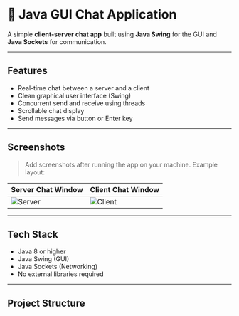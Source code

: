 # 💬 Java GUI Chat Application

A simple **client-server chat app** built using **Java Swing** for the GUI and **Java Sockets** for communication.

---

##  Features

- Real-time chat between a server and a client
- Clean graphical user interface (Swing)
- Concurrent send and receive using threads
- Scrollable chat display
- Send messages via button or Enter key

---

##  Screenshots

> Add screenshots after running the app on your machine. Example layout:

| Server Chat Window | Client Chat Window |
|--------------------|--------------------|
| ![Server](screenshots/server.png) | ![Client](screenshots/client.png) |

---

##  Tech Stack

- Java 8 or higher
- Java Swing (GUI)
- Java Sockets (Networking)
- No external libraries required

---

##  Project Structure

